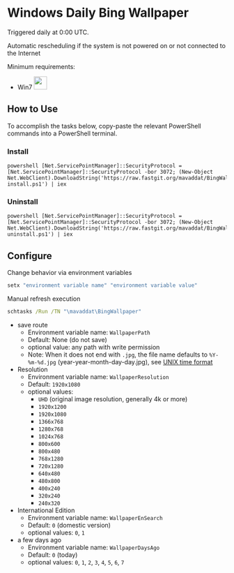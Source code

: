 # Windows Daily Bing Wallpaper

Triggered daily at 0:00 UTC.

Automatic rescheduling if the system is not powered on or not connected to the Internet

Minimum requirements: 
 - Win7 <img src="https://gist.githubusercontent.com/mavaddat/b2027570b3d28e9b7a1a0ce237796cc9/raw/21226dfc1ac200067afcc527d76acce5012fe7a5/win7.svg" width="30vw"/>

## How to Use

To accomplish the tasks below, copy-paste the relevant PowerShell commands into a PowerShell terminal.

### Install

```pwsh
powershell [Net.ServicePointManager]::SecurityProtocol = [Net.ServicePointManager]::SecurityProtocol -bor 3072; (New-Object Net.WebClient).DownloadString('https://raw.fastgit.org/mavaddat/BingWallpaper/master/ install.ps1') | iex
````

### Uninstall

```pwsh
powershell [Net.ServicePointManager]::SecurityProtocol = [Net.ServicePointManager]::SecurityProtocol -bor 3072; (New-Object Net.WebClient).DownloadString('https://raw.fastgit.org/mavaddat/BingWallpaper/master/ uninstall.ps1') | iex
````

## Configure

Change behavior via environment variables
```bat
setx "environment variable name" "environment variable value"
````

Manual refresh execution
```bat
schtasks /Run /TN "\mavaddat\BingWallpaper"
````

- save route
  - Environment variable name: `WallpaperPath`
  - Default: None (do not save)
  - optional value: any path with write permission
  - Note: When it does not end with `.jpg`, the file name defaults to `%Y-%m-%d.jpg` (year-year-month-day-day.jpg), see [UNIX time format]( https://docs.microsoft.com/en-us/powershell/module/microsoft.powershell.utility/get-date#notes)
- Resolution
  - Environment variable name: `WallpaperResolution`
  - Default: `1920x1080`
  - optional values:
    - `UHD` (original image resolution, generally 4k or more)
    - `1920x1200`
    - `1920x1080`
    - `1366x768`
    - `1280x768`
    - `1024x768`
    - `800x600`
    - `800x480`
    - `768x1280`
    - `720x1280`
    - `640x480`
    - `480x800`
    - `400x240`
    - `320x240`
    - `240x320`
- International Edition
  - Environment variable name: `WallpaperEnSearch`
  - Default: `0` (domestic version)
  - optional values: `0`, `1`
- a few days ago
  - Environment variable name: `WallpaperDaysAgo`
  - Default: `0` (today)
  - optional values: `0`, `1`, `2`, `3`, `4`, `5`, `6`, `7`
